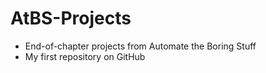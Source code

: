 # AtBS-Projects
- End-of-chapter projects from Automate the Boring Stuff
- My first repository on GitHub
